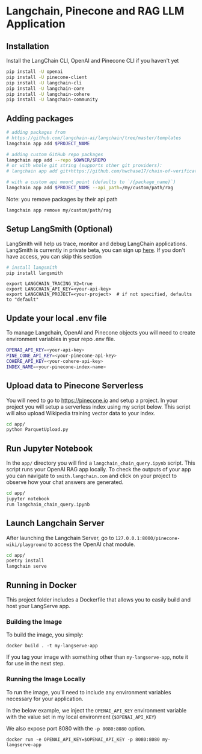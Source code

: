 # Langchain, Pinecone and RAG LLM Application 

## Installation

Install the LangChain CLI, OpenAI and Pinecone CLI if you haven't yet

```bash
pip install -U openai 
pip install -U pinecone-client 
pip install -U langchain-cli
pip install -U langchain-core
pip install -U langchain-cohere
pip install -U langchain-community

```

## Adding packages

```bash
# adding packages from 
# https://github.com/langchain-ai/langchain/tree/master/templates
langchain app add $PROJECT_NAME

# adding custom GitHub repo packages
langchain app add --repo $OWNER/$REPO
# or with whole git string (supports other git providers):
# langchain app add git+https://github.com/hwchase17/chain-of-verification

# with a custom api mount point (defaults to `/{package_name}`)
langchain app add $PROJECT_NAME --api_path=/my/custom/path/rag
```

Note: you remove packages by their api path

```bash
langchain app remove my/custom/path/rag
```

## Setup LangSmith (Optional)
LangSmith will help us trace, monitor and debug LangChain applications. 
LangSmith is currently in private beta, you can sign up [here](https://smith.langchain.com/). 
If you don't have access, you can skip this section

```bash
# install langsmith
pip install langsmith
```

```shell
export LANGCHAIN_TRACING_V2=true
export LANGCHAIN_API_KEY=<your-api-key>
export LANGCHAIN_PROJECT=<your-project>  # if not specified, defaults to "default"
```

## Update your local .env file
To manage Langchain, OpenAI and Pinecone objects you will need
to create environment variables in your repo .env file.

```bash
OPENAI_API_KEY=<your-api-key>
PINE_CONE_API_KEY=<your-pinecone-api-key>
COHERE_API_KEY=<your-cohere-api-key>
INDEX_NAME=<your-pinecone-index-name>
```

## Upload data to Pinecone Serverless
You will need to go to https://pinecone.io and setup a project. In your
project you will setup a serverless index using my script below. This
script will also upload Wikipedia training vector data to your index.

```bash
cd app/
python ParquetUpload.py
```

## Run Jupyter Notebook
In the `app/` directory you will find a `langchain_chain_query.ipynb` script.
This script runs your OpenAI RAG app locally. To check the outputs of your
app you can navigate to `smith.langchain.com` and click on your project to
observe how your chat answers are generated.

```bash
cd app/
jupyter notebook
run langchain_chain_query.ipynb
```

## Launch Langchain Server 
After launching the Langchain Server, go to `127.0.0.1:8000/pinecone-wiki/playground`
to access the OpenAI chat module.

```bash
cd app/
poetry install 
langchain serve
```

## Running in Docker

This project folder includes a Dockerfile that allows you to easily build and host your LangServe app.

### Building the Image

To build the image, you simply:

```shell
docker build . -t my-langserve-app
```

If you tag your image with something other than `my-langserve-app`,
note it for use in the next step.

### Running the Image Locally

To run the image, you'll need to include any environment variables
necessary for your application.

In the below example, we inject the `OPENAI_API_KEY` environment
variable with the value set in my local environment
(`$OPENAI_API_KEY`)

We also expose port 8080 with the `-p 8080:8080` option.

```shell
docker run -e OPENAI_API_KEY=$OPENAI_API_KEY -p 8080:8080 my-langserve-app
```
